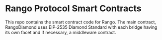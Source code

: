 # Rango Protocol Smart Contracts

This repo contains the smart contract code for Rango.
The main contract, RangoDiamond uses EIP-2535 Diamond Standard with each bridge having its own facet and if necessary, a middleware contract.  
